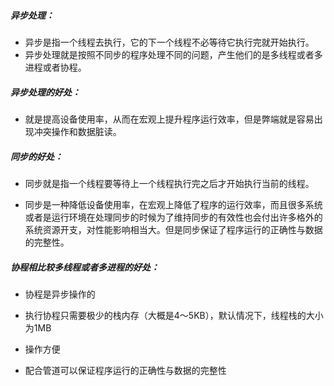 ##### 异步处理：

+ 异步是指一个线程去执行，它的下一个线程不必等待它执行完就开始执行。
+ 异步处理就是按照不同步的程序处理不同的问题，产生他们的是多线程或者多进程或者协程。

##### 异步处理的好处：

+ 就是提高设备使用率，从而在宏观上提升程序运行效率，但是弊端就是容易出现冲突操作和数据脏读。

##### 同步的好处：

+ 同步就是指一个线程要等待上一个线程执行完之后才开始执行当前的线程。

+ 同步是一种降低设备使用率，在宏观上降低了程序的运行效率，而且很多系统或者是运行环境在处理同步的时候为了维持同步的有效性也会付出许多格外的系统资源开支，对性能影响相当大。但是同步保证了程序运行的正确性与数据的完整性。

##### 协程相比较多线程或者多进程的好处：

+ 协程是异步操作的

+ 执行协程只需要极少的栈内存（大概是4～5KB），默认情况下，线程栈的大小为1MB
+ 操作方便
+ 配合管道可以保证程序运行的正确性与数据的完整性